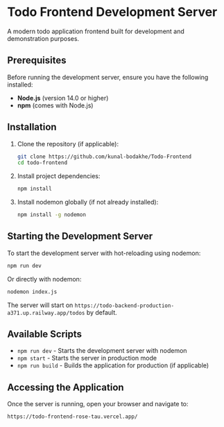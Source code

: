 # Todo Frontend Development Server

A modern todo application frontend built for development and demonstration purposes.

## Prerequisites

Before running the development server, ensure you have the following installed:

- **Node.js** (version 14.0 or higher)
- **npm** (comes with Node.js)

## Installation

1. Clone the repository (if applicable):
   ```bash
   git clone https://github.com/kunal-bodakhe/Todo-Frontend
   cd todo-frontend
   ```

2. Install project dependencies:
   ```bash
   npm install
   ```

3. Install nodemon globally (if not already installed):
   ```bash
   npm install -g nodemon
   ```

## Starting the Development Server

To start the development server with hot-reloading using nodemon:

```bash
npm run dev
```

Or directly with nodemon:

```bash
nodemon index.js
```

The server will start on `https://todo-backend-production-a371.up.railway.app/todos` by default.

## Available Scripts

- `npm run dev` - Starts the development server with nodemon
- `npm start` - Starts the server in production mode
- `npm run build` - Builds the application for production (if applicable)




## Accessing the Application

Once the server is running, open your browser and navigate to:

```
https://todo-frontend-rose-tau.vercel.app/
```
